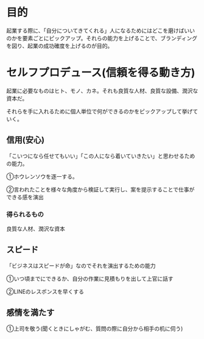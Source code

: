 # 目的
起業する際に、「自分についてきてくれる」人になるためにはどこを磨けばいいのかを要素ごとにピックアップ。それらの能力を上げることで、ブランディングを図り、起業の成功確度を上げるのが目的。


# セルフプロデュース(信頼を得る動き方)
起業に必要なものはヒト、モノ、カネ。それも良質な人材、良質な設備、潤沢な資本だ。

それらを手に入れるために個人単位で何ができるのかをピックアップして挙げていく。

## 信用(安心)
「こいつになら任せてもいい」「この人になら着いていきたい」と思わせるための能力。

①ホウレンソウを逐一する。

②言われたことを様々な角度から検証して実行し、案を提示することで仕事ができる感を演出

### 得られるもの
良質な人材、潤沢な資本

## スピード
「ビジネスはスピードが命」なのでそれを演出するための能力

①いつ頃までにできるか、自分の作業に見積もりを出して上官に話す

②LINEのレスポンスを早くする

## 感情を満たす

①上司を敬う(聞くときにしゃがむ、質問の際に自分から相手の机に伺う)
